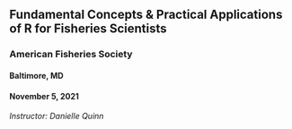 ## Fundamental Concepts & Practical Applications of R for Fisheries Scientists
### American Fisheries Society
#### Baltimore, MD
#### November 5, 2021
*Instructor: Danielle Quinn*
